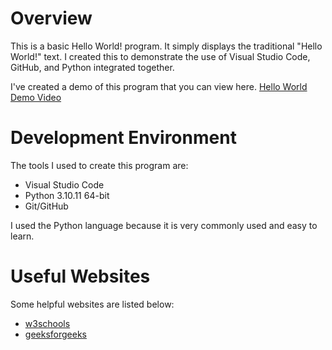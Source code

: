 # Overview

This is a basic Hello World! program. It simply displays the traditional "Hello World!" text. I created this to demonstrate the use of Visual Studio Code, GitHub, and Python integrated together.

I've created a demo of this program that you can view here. [Hello World Demo Video](https://share.vidyard.com/watch/fd7aNqaXDXaZqTJzK8qMmL?)

# Development Environment

The tools I used to create this program are:

- Visual Studio Code
- Python 3.10.11 64-bit
- Git/GitHub

I used the Python language because it is very commonly used and easy to learn.

# Useful Websites

Some helpful websites are listed below:

- [w3schools](https://www.w3schools.com/python/python_intro.asp)
- [geeksforgeeks](https://www.geeksforgeeks.org/python-programming-language/)
